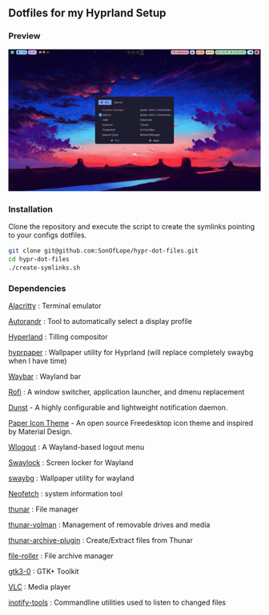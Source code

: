 ## Dotfiles for my Hyprland Setup

### Preview

![rofi](screenshots/hypr.png)

### Installation

Clone the repository and execute the script to create the symlinks pointing to your configs dotfiles.
```bash
git clone git@github.com:SonOfLope/hypr-dot-files.git
cd hypr-dot-files
./create-symlinks.sh
```


### Dependencies

[Alacritty](https://github.com/alacritty/alacritty) : Terminal emulator

[Autorandr](https://github.com/phillipberndt/autorandr) : Tool to automatically select a display profile

[Hyperland](https://github.com/hyprwm/Hyprland) : Tilling compositor

[hyprpaper](https://github.com/hyprwm/hyprpaper) : Wallpaper utility for Hyprland (will replace completely swaybg when I have time)

[Waybar](https://github.com/Alexays/Waybar) : Wayland bar

[Rofi](https://github.com/davatorium/rofi) : A window switcher, application launcher, and dmenu replacement

[Dunst](https://github.com/dunst-project/dunst) - A highly configurable and lightweight notification daemon.

[Paper Icon Theme](https://github.com/snwh/paper-icon-theme) - An open source Freedesktop icon theme and inspired by Material Design.

[Wlogout](https://github.com/ArtsyMacaw/wlogout) : A Wayland-based logout menu

[Swaylock](https://github.com/swaywm/swaylock) : Screen locker for Wayland

[swaybg](https://github.com/swaywm/swaybg) : Wallpaper utility for wayland 

[Neofetch](https://github.com/dylanaraps/neofetch) : system information tool

[thunar](https://github.com/xfce-mirror/thunar) : File manager

[thunar-volman](https://github.com/xfce-mirror/thunar-volman) : Management of removable drives and media

[thunar-archive-plugin](https://github.com/xfce-mirror/thunar-archive-plugin) : Create/Extract files from Thunar

[file-roller](https://src.fedoraproject.org/rpms/file-roller) : File archive manager

[gtk3-0](https://docs.gtk.org/gtk3/index.html) : GTK+ Toolkit

[VLC](https://github.com/videolan/vlc) : Media player

[inotify-tools](https://github.com/inotify-tools/inotify-tools) : Commandline utilities used to listen to changed files